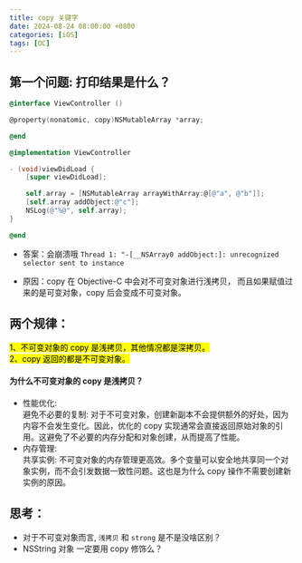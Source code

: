```yaml
---
title: copy 关键字
date: 2024-08-24 08:00:00 +0800
categories: [iOS]
tags: [OC]
---
```


## 第一个问题: 打印结果是什么？

```objective-c
@interface ViewController ()

@property(nonatomic, copy)NSMutableArray *array;

@end

@implementation ViewController

- (void)viewDidLoad {
    [super viewDidLoad];

    self.array = [NSMutableArray arrayWithArray:@[@"a", @"b"]];
    [self.array addObject:@"c"];
    NSLog(@"%@", self.array);
}

@end
```

- 答案：会崩溃哦 `Thread 1: "-[__NSArray0 addObject:]: unrecognized selector sent to instance `

- 原因：copy 在 Objective-C 中会对不可变对象进行浅拷贝， 而且如果赋值过来的是可变对象，copy 后会变成不可变对象。

## 两个规律：

<mark>
1、不可变对象的 copy 是浅拷贝，其他情况都是深拷贝。
</mark>
<br>
<mark>
2、copy 返回的都是不可变对象。
</mark>

#### 为什么不可变对象的 copy 是浅拷贝？

- 性能优化:<br>
  避免不必要的复制: 对于不可变对象，创建新副本不会提供额外的好处，因为内容不会发生变化。因此，优化的 copy 实现通常会直接返回原始对象的引用。这避免了不必要的内存分配和对象创建，从而提高了性能。
- 内存管理:<br>
  共享实例: 不可变对象的内存管理更高效。多个变量可以安全地共享同一个对象实例，而不会引发数据一致性问题。这也是为什么 copy 操作不需要创建新实例的原因。

## 思考：

- 对于不可变对象而言, `浅拷贝` 和 `strong` 是不是没啥区别？
- NSString 对象 一定要用 copy 修饰么？
